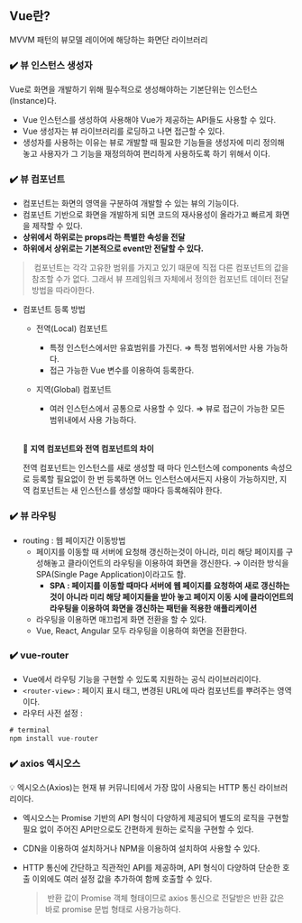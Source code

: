 ## Vue란?

MVVM 패턴의 뷰모델 레이어에 해당하는 화면단 라이브러리

### ✔️ 뷰 인스턴스 생성자

Vue로 화면을 개발하기 위해 필수적으로 생성해야하는 기본단위는 인스턴스(Instance)다.

- Vue 인스턴스를 생성하여 사용해야 Vue가 제공하는 API들도 사용할 수 있다.
- Vue 생성자는 뷰 라이브러리를 로딩하고 나면 접근할 수 있다.
- 생성자를 사용하는 이유는 뷰로 개발할 때 필요한 기능들을 생성자에 미리 정의해 놓고 사용자가 그 기능을 재정의하여 편리하게 사용하도록 하기 위해서 이다.

### ✔️ 뷰 컴포넌트

- 컴포넌트는 화면의 영역을 구분하여 개발할 수 있는 뷰의 기능이다.
- 컴포넌트 기반으로 화면을 개발하게 되면 코드의 재사용성이 올라가고 빠르게 화면을 제작할 수 있다.
- **상위에서 하위로는 props라는 특별한 속성을 전달**
- **하위에서 상위로는 기본적으로 event만 전달할 수 있다.**

> 컴포넌트는 각각 고유한 범위를 가지고 있기 때문에 직접 다른 컴포넌트의 값을 참조할 수가 없다. 그래서 뷰 프레임워크 자체에서 정의한 컴포넌트 데이터 전달 방법을 따라야한다.

- 컴포넌트 등록 방법
    - 전역(Local) 컴포넌트
        - 특정 인스턴스에서만 유효범위를 가진다. ⇒ 특정 범위에서만 사용 가능하다.
        - 접근 가능한 Vue 변수를 이용하여 등록한다.
        
    - 지역(Global) 컴포넌트
        - 여러 인스턴스에서 공통으로 사용할 수 있다. ⇒ 뷰로 접근이 가능한 모든 범위내에서 사용 가능하다.
    
    <br> 

    📌 **지역 컴포넌트와 전역 컴포넌트의 차이**
    
    전역 컴포넌트는 인스턴스를 새로 생성할 때 마다 인스턴스에 components 속성으로 등록할 필요없이 한 번 등록하면 어느 인스턴스에서든지 사용이 가능하지만, 지역 컴포넌트는 새 인스턴스를 생성할 때마다 등록해줘야 한다.

### ✔️ 뷰 라우팅

- routing : 웹 페이지간 이동방법
    - 페이지를 이동할 때 서버에 요청해 갱신하는것이 아니라, 미리 해당 페이지를 구성해놓고 클라이언트의 라우팅을 이용하여 화면을 갱신한다. → 이러한 방식을 SPA(Single Page Application)이라고도 함.
        - **SPA : 페이지를 이동할 때마다 서버에 웹 페이지를 요청하여 새로 갱신하는 것이 아니라 미리 해당 페이지들을 받아 놓고 페이지 이동 시에 클라이언트의 라우팅을 이용하여 화면을 갱신하는 패턴을 적용한 애플리케이션**
    - 라우팅을 이용하면 매끄럽게 화면 전환을 할 수 있다.
    - Vue, React, Angular 모두 라우팅을 이용하여 화면을 전환한다.

### ✔️ vue-router

- Vue에서 라우팅 기능을 구현할 수 있도록 지원하는 공식 라이브러리이다.
- `<router-view>` : 페이지 표시 태그, 변경된 URL에 따라 컴포넌트를 뿌려주는 영역이다.
- 라우터 사전 설정 :

```jsx
# terminal
npm install vue-router
```

### ✔️ axios 엑시오스

<aside>
💡 엑시오스(Axios)는 현재 뷰 커뮤니티에서 가장 많이 사용되는 HTTP 통신 라이브러리이다.

</aside>

- 엑시오스는 Promise 기반의 API 형식이 다양하게 제공되어 별도의 로직을 구현할 필요 없이 주어진 API만으로도 간편하게 원하는 로직을 구현할 수 있다.
- CDN을 이용하여 설치하거나 NPM을 이용하여 설치하여 사용할 수 있다.
- HTTP 통신에 간단하고 직관적인 API를 제공하며, API 형식이 다양하여 단순한 호출 이외에도 여러 설정 값을 추가하여 함께 호출할 수 있다.
    
    >  반환 값이 Promise 객체 형태이므로 axios 통신으로 전달받은 반환 값은 바로 promise 문법 형태로 사용가능하다.
    >